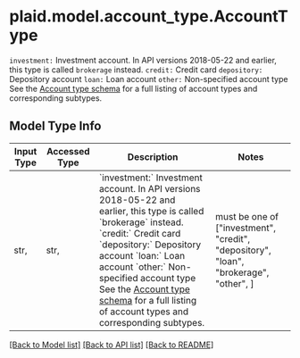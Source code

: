# plaid.model.account_type.AccountType

`investment:` Investment account. In API versions 2018-05-22 and earlier, this type is called `brokerage` instead.  `credit:` Credit card  `depository:` Depository account  `loan:` Loan account  `other:` Non-specified account type  See the [Account type schema](https://plaid.com/docs/api/accounts#account-type-schema) for a full listing of account types and corresponding subtypes.

## Model Type Info
Input Type | Accessed Type | Description | Notes
------------ | ------------- | ------------- | -------------
str,  | str,  | &#x60;investment:&#x60; Investment account. In API versions 2018-05-22 and earlier, this type is called &#x60;brokerage&#x60; instead.  &#x60;credit:&#x60; Credit card  &#x60;depository:&#x60; Depository account  &#x60;loan:&#x60; Loan account  &#x60;other:&#x60; Non-specified account type  See the [Account type schema](https://plaid.com/docs/api/accounts#account-type-schema) for a full listing of account types and corresponding subtypes. | must be one of ["investment", "credit", "depository", "loan", "brokerage", "other", ] 

[[Back to Model list]](../../README.md#documentation-for-models) [[Back to API list]](../../README.md#documentation-for-api-endpoints) [[Back to README]](../../README.md)

